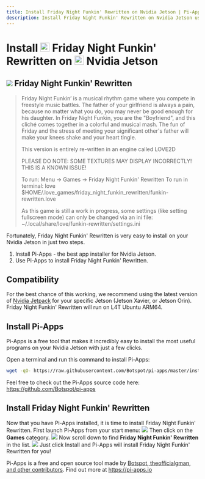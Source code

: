 ```yaml
---
title: Install Friday Night Funkin' Rewritten on Nvidia Jetson | Pi-Apps
description: Install Friday Night Funkin' Rewritten on Nvidia Jetson using Pi-Apps
---
```

<div class="simple-install-content content">

# Install <img src="/img/app-icons/Friday Night Funkin' Rewritten/icon-64.png" height=24> Friday Night Funkin' Rewritten on <img src=/img/other-icons/nvidia-icon.svg height=24> Nvidia Jetson

## <img src="/img/app-icons/Friday Night Funkin' Rewritten/icon-64.png"> Friday Night Funkin' Rewritten
> Friday Night Funkin’ is a musical rhythm game where you compete in freestyle music battles.
> The father of your girlfriend is always a pain, because no matter what you do, you may never be good enough for his daughter. In Friday Night Funkin, you are the "Boyfriend", and this cliché comes together in a colorful and musical mash. The fun of Friday and the stress of meeting your significant other's father will make your knees shake and your heart tingle.
> 
> This version is entirely re-written in an engine called LOVE2D
> 
> PLEASE DO NOTE: SOME TEXTURES MAY DISPLAY INCORRECTLY! THIS IS A KNOWN ISSUE!
> 
> To run: Menu -> Games -> Friday Night Funkin' Rewritten
> To run in terminal: love $HOME/.love_games/friday_night_funkin_rewritten/funkin-rewritten.love
> 
> As this game is still a work in progress, some settings (like setting fullscreen mode) can only be changed via an ini file: ~/.local/share/love/funkin-rewritten/settings.ini

Fortunately, Friday Night Funkin' Rewritten is very easy to install on your Nvidia Jetson in just two steps.
1. Install Pi-Apps - the best app installer for Nvidia Jetson.
2. Use Pi-Apps to install Friday Night Funkin' Rewritten.
</div>
<div class="simple-install-content content">

## Compatibility
For the best chance of this working, we recommend using the latest version of [Nvidia Jetpack](https://developer.nvidia.com/embedded/jetpack-archive) for your specific Jetson (Jetson Xavier, or Jetson Orin).
Friday Night Funkin' Rewritten will run on L4T Ubuntu ARM64.
</div>
<div class="simple-install-content content">

## Install Pi-Apps

Pi-Apps is a free tool that makes it incredibly easy to install the most useful programs on your Nvidia Jetson with just a few clicks.

Open a terminal and run this command to install Pi-Apps:
```bash
wget -qO- https://raw.githubusercontent.com/Botspot/pi-apps/master/install | bash
```
Feel free to check out the Pi-Apps source code here: https://github.com/Botspot/pi-apps
</div>
<div class="simple-install-content content">

## Install Friday Night Funkin' Rewritten

Now that you have Pi-Apps installed, it is time to install Friday Night Funkin' Rewritten.
First launch Pi-Apps from your start menu:
<img src="/img/start-menu.png">
Then click on the <b>Games</b> category.
<img src="/img/category-selections/Games.png">
Now scroll down to find <b>Friday Night Funkin' Rewritten</b> in the list.
<img src="/img/app-icons/Friday Night Funkin' Rewritten/app-selection.png">
Just click Install and Pi-Apps will install Friday Night Funkin' Rewritten for you!
</div>
<div class="simple-install-content content">

Pi-Apps is a free and open source tool made by [Botspot, theofficialgman, and other contributors](/about/#contributors). Find out more at https://pi-apps.io
</div>
